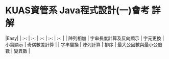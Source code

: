 # KUAS資管系 Java程式設計(一)會考 詳解

|Easy|
| :-: | :-: | :-: | :-: | :-: |
| 陣列相加 | 字串長度計算及反向顯示 | 字元更換 | 小寫顯示 | 奇偶數差計算 |
| 字串變換 | 陣列計算 | 排序 | 最大公因數與最小公倍數 | 變異數 |
